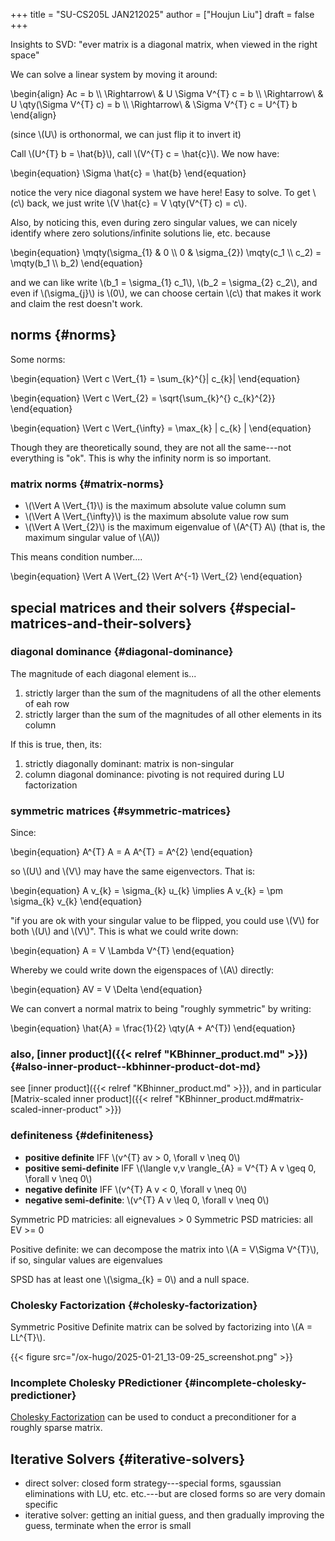 +++
title = "SU-CS205L JAN212025"
author = ["Houjun Liu"]
draft = false
+++

Insights to SVD: "ever matrix is a diagonal matrix, when viewed in the right space"

We can solve a linear system by moving it around:

\begin{align}
Ac = b  \\\\
\Rightarrow\ & U \Sigma V^{T} c = b  \\\\
\Rightarrow\ & U \qty(\Sigma V^{T} c) = b  \\\\
\Rightarrow\ & \Sigma V^{T} c = U^{T} b
\end{align}

(since \\(U\\) is orthonormal, we can just flip it to invert it)

Call \\(U^{T} b = \hat{b}\\), call \\(V^{T} c = \hat{c}\\). We now have:

\begin{equation}
\Sigma \hat{c} = \hat{b}
\end{equation}

notice the very nice diagonal system we have here! Easy to solve. To get \\(c\\) back, we just write \\(V \hat{c} = V \qty(V^{T} c) = c\\).

Also, by noticing this, even during zero singular values, we can nicely identify where zero solutions/infinite solutions lie, etc. because

\begin{equation}
\mqty(\sigma\_{1} & 0 \\\ 0 & \sigma\_{2}) \mqty(c\_1 \\\ c\_2) = \mqty(b\_1 \\\ b\_2)
\end{equation}

and we can like write \\(b\_1 = \sigma\_{1} c\_1\\), \\(b\_2 = \sigma\_{2} c\_2\\), and even if \\(\sigma\_{j}\\) is \\(0\\), we can choose certain \\(c\\) that makes it work and claim the rest doesn't work.


## norms {#norms}

Some norms:

\begin{equation}
\Vert c \Vert\_{1} = \sum\_{k}^{}| c\_{k}|
\end{equation}

\begin{equation}
\Vert c \Vert\_{2} = \sqrt{\sum\_{k}^{} c\_{k}^{2}}
\end{equation}

\begin{equation}
\Vert c \Vert\_{\infty} = \max\_{k} | c\_{k} |
\end{equation}

Though they are theoretically sound, they are not all the same---not everything is "ok". This is why the infinity norm is so important.


### matrix norms {#matrix-norms}

-   \\(\Vert A \Vert\_{1}\\) is the maximum absolute value column sum
-   \\(\Vert A \Vert\_{\infty}\\) is the maximum absolute value row sum
-   \\(\Vert A \Vert\_{2}\\) is the maximum eigenvalue of \\(A^{T} A\\) (that is, the maximum singular value of \\(A\\))

This means condition number....

\begin{equation}
\Vert A \Vert\_{2} \Vert A^{-1} \Vert\_{2}
\end{equation}


## special matrices and their solvers {#special-matrices-and-their-solvers}


### diagonal dominance {#diagonal-dominance}

The magnitude of each diagonal element is...

1.  strictly larger than the sum of the magnitudens of all the other elements of eah row
2.  strictly larger than the sum of the magnitudes of all other elements in its column

If this is true, then, its:

1.  strictly diagonally dominant: matrix is non-singular
2.  column diagonal dominance: pivoting is not required during LU factorization


### symmetric matrices {#symmetric-matrices}

Since:

\begin{equation}
A^{T} A = A A^{T} = A^{2}
\end{equation}

so \\(U\\) and \\(V\\) may have the same eigenvectors. That is:

\begin{equation}
A v\_{k} = \sigma\_{k} u\_{k} \implies A v\_{k} = \pm \sigma\_{k} v\_{k}
\end{equation}

"if you are ok with your singular value to be flipped, you could use \\(V\\) for both \\(U\\) and \\(V\\)". This is what we could write down:

\begin{equation}
A = V \Lambda V^{T}
\end{equation}

Whereby we could write down the eigenspaces of \\(A\\) directly:

\begin{equation}
AV = V \Delta
\end{equation}

We can convert a normal matrix to being "roughly symmetric" by writing:

\begin{equation}
\hat{A} = \frac{1}{2} \qty(A + A^{T})
\end{equation}


### also, [inner product]({{< relref "KBhinner_product.md" >}}) {#also-inner-product--kbhinner-product-dot-md}

see [inner product]({{< relref "KBhinner_product.md" >}}), and in particular [Matrix-scaled inner product]({{< relref "KBhinner_product.md#matrix-scaled-inner-product" >}})


### definiteness {#definiteness}

-   **positive definite** IFF \\(v^{T} av > 0, \forall  v \neq 0\\)
-   **positive semi-definite** IFF \\(\langle v,v \rangle\_{A} = V^{T} A v \geq 0, \forall v \neq 0\\)
-   **negative definite** IFF \\(v^{T} A v < 0, \forall v \neq 0\\)
-   **negative semi-definite**: \\(v^{T} A v \leq 0, \forall v \neq 0\\)

Symmetric PD matricies: all eignevalues &gt; 0
Symmetric PSD matricies: all EV &gt;= 0

Positive definite: we can decompose the matrix into \\(A = V\Sigma V^{T}\\), if so, singular values are eigenvalues

SPSD has at least one \\(\sigma\_{k} = 0\\) and a null space.


### Cholesky Factorization {#cholesky-factorization}

Symmetric Positive Definite matrix can be solved by factorizing into \\(A = LL^{T}\\).

{{< figure src="/ox-hugo/2025-01-21_13-09-25_screenshot.png" >}}


### Incomplete Cholesky PRedictioner {#incomplete-cholesky-predictioner}

[Cholesky Factorization](#cholesky-factorization) can be used to conduct a preconditioner for a roughly sparse matrix.


## Iterative Solvers {#iterative-solvers}

-   direct solver: closed form strategy---special forms, sgaussian eliminations with LU, etc. etc.---but are closed forms so are very domain specific
-   iterative solver: getting an initial guess, and then gradually improving the guess, terminate when the error is small

